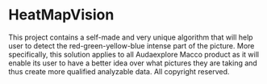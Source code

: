 # HeatMapVision
This project contains a self-made and very unique algorithm that will help user to detect the red-green-yellow-blue intense part of the picture.
More specifically, this solution applies to all Audaexplore Macco product as it will enable its user to have a better idea over what pictures they are taking and thus create more qualified analyzable data.
All copyright reserved.
